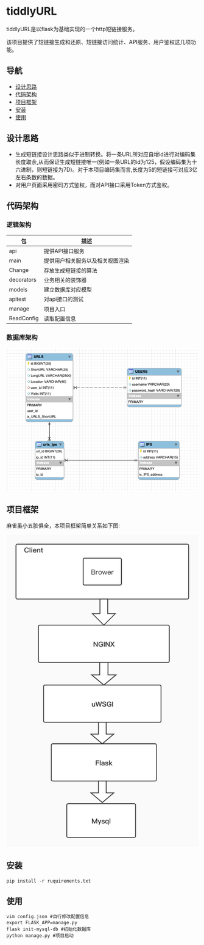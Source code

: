 # tiddlyURL

tiddlyURL是以flask为基础实现的一个http短链接服务。

该项目提供了短链接生成和还原、短链接访问统计、API服务、用户鉴权这几项功能。

## 导航

- [设计思路](#设计思路)
- [代码架构](#代码架构)
- [项目框架](#项目框架)
- [安装](#安装)
- [使用](#使用)

## 设计思路

- 生成短链接设计思路类似于进制转换。将一条URL所对应自增id进行对编码集长度取余,从而保证生成短链接唯一(例如一条URL的id为125，假设编码集为十六进制，则短链接为7D)。对于本项目编码集而言,长度为5的短链接可对应3亿左右条数的数据。
- 对用户页面采用密码方式鉴权，而对API接口采用Token方式鉴权。

## 代码架构

### 逻辑架构

| 包         | 描述                             |
| ---------- | -------------------------------- |
| api        | 提供API接口服务                  |
| main       | 提供用户相关服务以及相关视图渲染 |
| Change     | 存放生成短链接的算法             |
| decorators | 业务相关的装饰器                 |
| models     | 建立数据库对应模型               |
| apitest    | 对api接口的测试                  |
| manage     | 项目入口                         |
| ReadConfig | 读取配置信息                     |

### 数据库架构

![pic](https://github.com/0xMichaelRan/tiddly-URL/blob/master/app/static/db_pic.png)

## 项目框架

麻雀虽小五脏俱全，本项目框架简单关系如下图:

![pic2](https://github.com/0xMichaelRan/tiddly-URL/blob/master/app/static/arr_pic.jpg)

## 安装

~~~shell
pip install -r ruquirements.txt
~~~

## 使用

~~~shell
vim config.json #自行修改配置信息
export FLASK_APP=manage.py 
flask init-mysql-db #初始化数据库
python manage.py #项目启动
~~~
